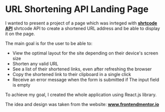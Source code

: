 <div>
    <h1>URL Shortening API Landing Page</h1>
    <p>I wanted to present a project of a page which was inrteged with <b><a href="https://shrtco.de/">shrtcode API</a></b> shrtcode API to create a shortened URL address and be able to display it on the page.</p>
    <p>The main goal is for the user to be able to:</p>
    <ul>
        <li>View the optimal layout for the site depending on their device's screen size</li>
        <li>Shorten any valid URL</li>
        <li>See a list of their shortened links, even after refreshing the browser</li>
        <li>Copy the shortened link to their clipboard in a single click</li>
        <li>Receive an error message when the form is submitted if The input field is empty</li>
    </ul>
    <p>To achieve my goal, I created the whole application using React.js library.</p>
    <p>The idea and design was taken from the website: <b><a href="www.frontendmentor.io">www.frontendmentor.io</a></b></p>
</div>
